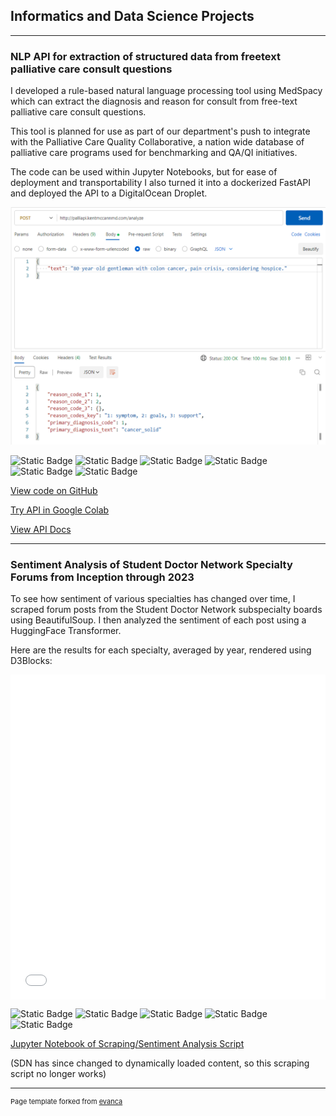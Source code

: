 ## Informatics and Data Science Projects

---

### NLP API for extraction of structured data from freetext palliative care consult questions


I developed a rule-based natural language processing tool using MedSpacy which can extract the diagnosis and reason for consult from free-text palliative care consult questions. 

This tool is planned for use as part of our department's push to integrate with the Palliative Care Quality Collaborative, a nation wide database of palliative care programs used for benchmarking and QA/QI initiatives.

The code can be used within Jupyter Notebooks, but for ease of deployment and transportability I also turned it into a dockerized FastAPI and deployed the API to a DigitalOcean Droplet.

<img src="images/api.png?raw=true"/>

<img alt="Static Badge" src="https://img.shields.io/badge/Python-grey?logo=Python"> <img alt="Static Badge" src="https://img.shields.io/badge/Pandas-grey?logo=Pandas">
 <img alt="Static Badge" src="https://img.shields.io/badge/spaCy-grey?logo=spaCy"> <img alt="Static Badge" src="https://img.shields.io/badge/FastAPI-grey?logo=fastAPI"> <img alt="Static Badge" src="https://img.shields.io/badge/Docker-grey?logo=Docker"> <img alt="Static Badge" src="https://img.shields.io/badge/DigitalOcean-grey?logo=DigitalOcean">

 [View code on GitHub](https://github.com/kmacman/Palliative-Consult-NLP)

 [Try API in Google Colab](https://colab.research.google.com/drive/16JjCPyPETtcCCg1V32wj3jnYWnqQTs-V?usp=sharing)

 [View API Docs](http://palliapi.kentmccannmd.com/docs#/default/analyze_text_analyze_post)

---
### Sentiment Analysis of Student Doctor Network Specialty Forums from Inception through 2023

To see how sentiment of various specialties has changed over time, I scraped forum posts from the Student Doctor Network subspecialty boards using BeautifulSoup. I then analyzed the sentiment of each post using a HuggingFace Transformer.

Here are the results for each specialty, averaged by year, rendered using D3Blocks:

<iframe src="images\timeseries.html" width="100%" height="520" frameborder="0" style="border: none; display: block; margin: auto;"></iframe>

<img alt="Static Badge" src="https://img.shields.io/badge/Python-grey?logo=Python"> <img alt="Static Badge" src="https://img.shields.io/badge/Pandas-grey?logo=Pandas"> <img alt="Static Badge" src="https://img.shields.io/badge/HuggingFace-grey"> <img alt="Static Badge" src="https://img.shields.io/badge/BeautifulSoup-grey"> <img alt="Static Badge" src="https://img.shields.io/badge/D3Blocks-grey?logo=d3.js"> 

[Jupyter Notebook of Scraping/Sentiment Analysis Script](pdf\Scraping_Script.html) 

(SDN has since changed to dynamically loaded content, so this scraping script no longer works)

---
<p style="font-size:11px">Page template forked from <a href="https://github.com/evanca/quick-portfolio">evanca</a></p>
<!-- Remove above link if you don't want to attibute -->
